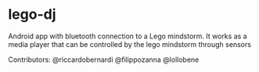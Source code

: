 # lego-dj
Android app with bluetooth connection to a Lego mindstorm. It works as a media player that can be controlled by the lego mindstorm through sensors

Contributors: @riccardobernardi @filippozanna @lollobene
